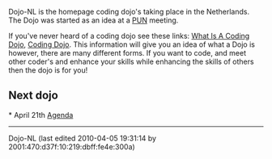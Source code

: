 Dojo-NL is the homepage coding dojo's taking place in the Netherlands. The Dojo was started as an idea at a [PUN](https://github.com/elena/python-wiki-replica/blob/main/events-local-groups/PUN) meeting. 

If you've never heard of a coding dojo see these links: [What Is A Coding Dojo](http://codingdojo.org/cgi-bin/wiki.pl?WhatIsCodingDojo), [Coding Dojo](http://web.cs.wpi.edu/~gpollice/Dojo.html). This information will give you an idea of what a Dojo is however, there are many different forms. If you want to code, and meet other coder's and enhance your skills while enhancing the skills of others then the dojo is for you! 

Next dojo
---------

\* April 21th [Agenda](https://github.com/elena/python-wiki-replica/blob/main/events-local-groups/Dojo-NL/dojo210410) 

---

Dojo-NL (last edited 2010-04-05 19:31:14 by 2001:470:d37f:10:219:dbff:fe4e:300a)
